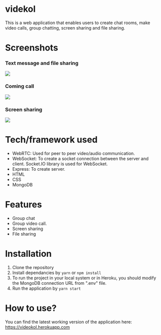 # videkol
This is a web application that enables users to create chat rooms, make video calls, group chatting, screen sharing and file sharing.

# Screenshots

### Text message and file sharing
![](https://i.ibb.co/2S46VSd/text-And-File.png)

### Coming call
![](https://i.ibb.co/t3RPP4v/screenshare-Coming-Call.png)

### Screen sharing
![](https://i.ibb.co/SvtBRL2/screen-Sharing.png)

# Tech/framework used
* WebRTC: Used for peer to peer video/audio communication.
* WebSocket: To create a socket connection between the server and client. Socket.IO library is used for WebSocket.
* Express: To create server.
* HTML
* CSS
* MongoDB

# Features
* Group chat
* Group video call.
* Screen sharing
* File sharing

# Installation
1. Clone the repository
2. Install dependancies by ```yarn``` or ```npm install```
3. To run the project in your local system or in Heroku, you should modify the MongoDB connection URL from ".env" file.
4. Run the application by ```yarn start```

# How to use?
You can find the latest working version of the application here: https://videokol.herokuapp.com
